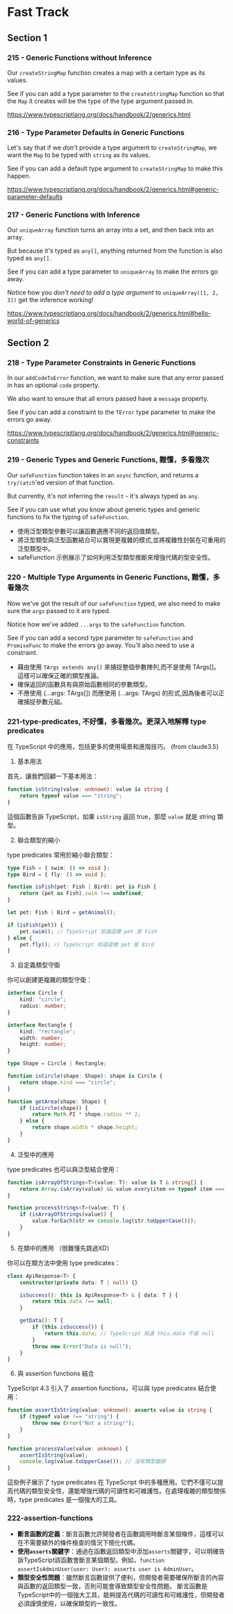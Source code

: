 # Fast Track

## Section 1

### 215 - Generic Functions without Inference

Our `createStringMap` function creates a map with a certain type as its values.

See if you can add a type parameter to the `createStringMap` function so that the `Map` it creates will be the type of the type argument passed in.

https://www.typescriptlang.org/docs/handbook/2/generics.html

### 216 - Type Parameter Defaults in Generic Functions

Let's say that if we _don't_ provide a type argument to `createStringMap`, we want the `Map` to be typed with `string` as its values.

See if you can add a default type argument to `createStringMap` to make this happen.

https://www.typescriptlang.org/docs/handbook/2/generics.html#generic-parameter-defaults

### 217 - Generic Functions with Inference

Our `uniqueArray` function turns an array into a set, and then back into an array.

But because it's typed as `any[]`, anything returned from the function is also typed as `any[]`.

See if you can add a type parameter to `uniqueArray` to make the errors go away.

Notice how you _don't need to add a type argument_ to `uniqueArray([1, 2, 3])` get the inference working!

https://www.typescriptlang.org/docs/handbook/2/generics.html#hello-world-of-generics

## Section 2

### 218 - Type Parameter Constraints in Generic Functions

In our `addCodeToError` function, we want to make sure that any error passed in has an optional `code` property.

We also want to ensure that all errors passed have a `message` property.

See if you can add a constraint to the `TError` type parameter to make the errors go away.

https://www.typescriptlang.org/docs/handbook/2/generics.html#generic-constraints

### 219 - Generic Types and Generic Functions, 難懂，多看幾次

Our `safeFunction` function takes in an `async` function, and returns a `try/catch`'ed version of that function.

But currently, it's not inferring the `result` - it's always typed as `any`.

See if you can use what you know about generic types and generic functions to fix the typing of `safeFunction`.

- 使用泛型類型參數可以讓函數適應不同的返回值類型。
- 將泛型類型與泛型函數結合可以實現更複雜的模式,並將複雜性封裝在可重用的泛型類型中。
- safeFunction 示例展示了如何利用泛型類型推斷來增強代碼的型安全性。

### 220 - Multiple Type Arguments in Generic Functions, 難懂，多看幾次

Now we've got the result of our `safeFunction` typed, we also need to make sure the `args` passed to it are typed.

Notice how we've added `...args` to the `safeFunction` function.

See if you can add a second type parameter to `safeFunction` and `PromiseFunc` to make the errors go away. You'll also need to use a constraint.

- 藉由使用 `TArgs extends any[]` 來捕捉整個參數陣列,而不是使用 TArgs[]。這樣可以確保正確的類型推論。
- 確保返回的函數具有與原始函數相同的參數類型。
- 不應使用 (...args: TArgs[]) 而應使用 (...args: TArgs) 的形式,因為後者可以正確捕捉參數元組。


### 221-type-predicates, 不好懂，多看幾次。更深入地解釋 type predicates
在 TypeScript 中的應用，包括更多的使用場景和進階技巧。 (from claude3.5)

1. 基本用法

首先，讓我們回顧一下基本用法：

```typescript
function isString(value: unknown): value is string {
    return typeof value === "string";
}
```

這個函數告訴 TypeScript，如果 `isString` 返回 true，那麼 `value` 就是 string 類型。

2. 聯合類型的縮小

type predicates 常用於縮小聯合類型：

```typescript
type Fish = { swim: () => void };
type Bird = { fly: () => void };

function isFish(pet: Fish | Bird): pet is Fish {
    return (pet as Fish).swim !== undefined;
}

let pet: Fish | Bird = getAnimal();

if (isFish(pet)) {
    pet.swim(); // TypeScript 知道這裡 pet 是 Fish
} else {
    pet.fly(); // TypeScript 知道這裡 pet 是 Bird
}
```

3. 自定義類型守衛

你可以創建更複雜的類型守衛：

```typescript
interface Circle {
    kind: "circle";
    radius: number;
}

interface Rectangle {
    kind: "rectangle";
    width: number;
    height: number;
}

type Shape = Circle | Rectangle;

function isCircle(shape: Shape): shape is Circle {
    return shape.kind === "circle";
}

function getArea(shape: Shape) {
    if (isCircle(shape)) {
        return Math.PI * shape.radius ** 2;
    } else {
        return shape.width * shape.height;
    }
}
```

4. 泛型中的應用

type predicates 也可以與泛型結合使用：

```typescript
function isArrayOfStrings<T>(value: T): value is T & string[] {
    return Array.isArray(value) && value.every(item => typeof item === "string");
}

function processStrings<T>(value: T) {
    if (isArrayOfStrings(value)) {
        value.forEach(str => console.log(str.toUpperCase()));
    }
}
```

5. 在類中的應用 （很難懂先跳過XD）

你可以在類方法中使用 type predicates：

```typescript
class ApiResponse<T> {
    constructor(private data: T | null) {}

    isSuccess(): this is ApiResponse<T> & { data: T } {
        return this.data !== null;
    }

    getData(): T {
        if (this.isSuccess()) {
            return this.data; // TypeScript 知道 this.data 不是 null
        }
        throw new Error("Data is null");
    }
}
```

6. 與 assertion functions 結合

TypeScript 4.3 引入了 assertion functions，可以與 type predicates 結合使用：

```typescript
function assertIsString(value: unknown): asserts value is string {
    if (typeof value !== "string") {
        throw new Error("Not a string!");
    }
}

function processValue(value: unknown) {
    assertIsString(value);
    console.log(value.toUpperCase()); // 沒有類型錯誤
}
```

這些例子展示了 type predicates 在 TypeScript 中的多種應用。它們不僅可以提高代碼的類型安全性，還能增強代碼的可讀性和可維護性。在處理複雜的類型關係時，type predicates 是一個強大的工具。


### 222-assertion-functions

- **斷言函數的定義**：斷言函數允許開發者在函數調用時斷言某個條件，這樣可以在不需要額外的條件檢查的情況下簡化代碼。
- **使用`asserts`關鍵字**：通過在函數返回類型中添加`asserts`關鍵字，可以明確告訴TypeScript該函數會斷言某個類型。例如，`function assertIsAdminUser(user: User): asserts user is AdminUser`。
- **類型安全性問題**：雖然斷言函數提供了便利，但開發者需要確保所斷言的內容與函數的返回類型一致，否則可能會導致類型安全性問題。
斷言函數是TypeScript中的一個強大工具，能夠提高代碼的可讀性和可維護性，但開發者必須謹慎使用，以確保類型的一致性。


